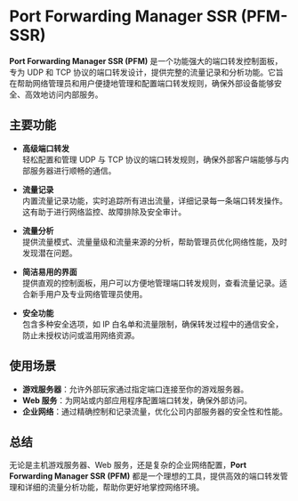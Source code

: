 # Port Forwarding Manager SSR (PFM-SSR)

**Port Forwarding Manager SSR (PFM)** 是一个功能强大的端口转发控制面板，专为 UDP 和 TCP 协议的端口转发设计，提供完整的流量记录和分析功能。它旨在帮助网络管理员和用户便捷地管理和配置端口转发规则，确保外部设备能够安全、高效地访问内部服务。

## 主要功能

- **高级端口转发**  
  轻松配置和管理 UDP 与 TCP 协议的端口转发规则，确保外部客户端能够与内部服务器进行顺畅的通信。

- **流量记录**  
  内置流量记录功能，实时追踪所有进出流量，详细记录每一条端口转发操作。这有助于进行网络监控、故障排除及安全审计。

- **流量分析**  
  提供流量模式、流量量级和流量来源的分析，帮助管理员优化网络性能，及时发现潜在问题。

- **简洁易用的界面**  
  提供直观的控制面板，用户可以方便地管理端口转发规则，查看流量记录。适合新手用户及专业网络管理员使用。

- **安全功能**  
  包含多种安全选项，如 IP 白名单和流量限制，确保转发过程中的通信安全，防止未授权访问或滥用网络资源。

## 使用场景

- **游戏服务器**：允许外部玩家通过指定端口连接至你的游戏服务器。
- **Web 服务**：为网站或内部应用程序配置端口转发，确保外部访问。
- **企业网络**：通过精确控制和记录流量，优化公司内部服务器的安全性和性能。

## 总结

无论是主机游戏服务器、Web 服务，还是复杂的企业网络配置，**Port Forwarding Manager SSR (PFM)** 都是一个理想的工具，提供高效的端口转发管理和详细的流量分析功能，帮助你更好地掌控网络环境。

